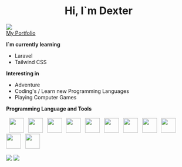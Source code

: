 
#  <center>Hi,  I`m Dexter</center>

![](https://komarev.com/ghpvc/?username=dextermontero&style=flat-square)<br>
[My Portfolio](https://dextermontero.netlify.app/)<br>

**I`m currently learning**
* Laravel
* Tailwind CSS

**Interesting in**
* Adventure
* Coding's / Learn new Programming Languages
* Playing Computer Games

**Programming Language and Tools**
<br>
<br>
&nbsp;
<img height="40" width="40" src="https://cdn.jsdelivr.net/gh/devicons/devicon/icons/html5/html5-original.svg">
&nbsp;
<img height="40" width="40" src="https://cdn.jsdelivr.net/gh/devicons/devicon/icons/css3/css3-original.svg">
&nbsp;
<img height="40" width="40" src="https://cdn.jsdelivr.net/gh/devicons/devicon/icons/php/php-plain.svg">
&nbsp;
<img height="40" width="40" src="https://cdn.jsdelivr.net/gh/devicons/devicon/icons/javascript/javascript-plain.svg">
&nbsp;
<img height="40" width="40" src="https://cdn.jsdelivr.net/gh/devicons/devicon/icons/java/java-original-wordmark.svg">
&nbsp;
<img height="40" width="40" src="https://cdn.jsdelivr.net/gh/devicons/devicon/icons/git/git-plain.svg">
&nbsp;
<img height="40" width="40" src="https://cdn.jsdelivr.net/gh/devicons/devicon/icons/mysql/mysql-original-wordmark.svg">
&nbsp;
<img height="40" width="40" src="https://cdn.jsdelivr.net/gh/devicons/devicon/icons/visualstudio/visualstudio-plain.svg">
&nbsp;
<img height="40" width="40" src="https://cdn.jsdelivr.net/gh/devicons/devicon/icons/bootstrap/bootstrap-original-wordmark.svg">
&nbsp;
<img height="40" width="40" src="https://cdn.jsdelivr.net/gh/devicons/devicon/icons/tailwindcss/tailwindcss-plain.svg">
&nbsp;
<img height="40" width="40" src="https://cdn.jsdelivr.net/gh/devicons/devicon/icons/laravel/laravel-plain-wordmark.svg">

<p align="inline" valign="top">
<img src="https://github-readme-stats.vercel.app/api/top-langs?username=dextermontero"/>
<img src="https://github-readme-stats.vercel.app/api?username=dextermontero&show_icons=true&theme=dark"/>
</p>
